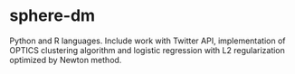 # sphere-dm
Python and R languages.
Include work with Twitter API, implementation of OPTICS clustering algorithm and logistic regression with L2 regularization optimized by Newton method.
